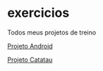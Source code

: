 # exercicios
 
 Todos meus projetos de treino

 <a href="https://bizuti.github.io/exercicios/ex010/"> Projeto Android </a>

 <a href="https://bizuti.github.io/exercicios/sitecatatau/"> Projeto Catatau</a>